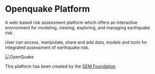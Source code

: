 Openquake Platform
==================

A web-based risk assessment platform which offers an interactive environment for modeling, viewing, exploring, and managing earthquake risk.

User can access, manipulate, share and add data, models and tools for integrated assessment of earthquake risk.

![OpenQuake](http://www.globalquakemodel.org/media/cms_page_media/15/OQ-workflows_1.png.530x400_q85_crop.jpg)

This platform has been created by the [GEM Foundation](http://www.globalquakemodel.org/gem/).
